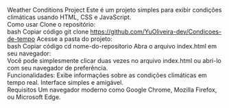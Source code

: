 Weather Conditions Project
Este é um projeto simples para exibir condições climáticas usando HTML, CSS e JavaScript.
<br>
Como usar
Clone o repositório:
<br>
bash
Copiar código
git clone https://github.com/YuOliveira-dev/Condicoes-de-tempo
Acesse a pasta do projeto:
<br>
bash
Copiar código
cd nome-do-repositorio
Abra o arquivo index.html em seu navegador:
<br>
Você pode simplesmente clicar duas vezes no arquivo index.html ou abri-lo com seu navegador de preferência.
<br>
Funcionalidades:
Exibe informações sobre as condições climáticas em tempo real.
Interface simples e amigável.
<br>
Requisitos
Um navegador moderno como Google Chrome, Mozilla Firefox, ou Microsoft Edge.
